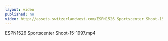 ```yaml
---
layout: video
published: no
video: http://assets.switzerlandwest.com/ESPN1526 Sportscenter Shoot-15-1997.mp4
---
```

ESPN1526 Sportscenter Shoot-15-1997.mp4
